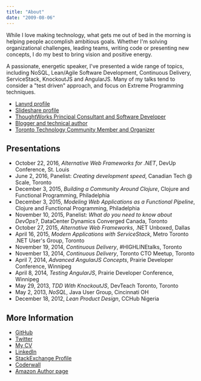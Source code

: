 ```yaml
---
title: "About"
date: "2009-08-06"
---
```


While I love making technology, what gets me out of bed in the morning is helping people accomplish ambitious goals. Whether I'm solving organizational challenges, leading teams, writing code or presenting new concepts, I do my best to bring vision and positive energy.

A passionate, energetic speaker, I've presented a wide range of topics, including NoSQL, Lean/Agile Software Development, Continuous Delivery, ServiceStack, KnockoutJS and AngularJS. Many of my talks tend to consider a "test driven" approach, and focus on Extreme Programming techniques.

- [Lanyrd profile](http://lanyrd.com/profile/kylehodgson/ "Lanyrd Profile")
- [Slideshare profile](http://www.slideshare.net/KyleHodgson1/ "Slideshare Profile")
- [ThoughtWorks Principal Consultant and Software Developer](http://www.thoughtworks.com/profiles/kyle-hodgson)
- [Blogger and technical author](http://kylehodgson.com/servicestack-cookbook/)
- [Toronto Technology Community Member and Organizer](http://www.meetup.com/Toronto-Code-Retreat/members/17098221/)

## Presentations

- October 22, 2016, _Alternative Web Frameworks for .NET_, DevUp Conference, St. Louis
- June 2, 2016, Panelist: _Creating development speed_, Canadian Tech @ Scale, Toronto
- December 3, 2015, _Building a Community Around Clojure_, Clojure and Functional Programming, Philadelphia
- December 3, 2015, _Modeling Web Applications as a Functional Pipeline_, Clojure and Functional Programming, Philadelphia
- November 10, 2015, Panelist: _What do you need to know about DevOps?_, DataCenter Dynamics Converged Canada, Toronto
- October 27, 2015, _Alternative Web Frameworks_, .NET Unboxed, Dallas
- April 16, 2015, _Modern Applications with ServiceStack_, Metro Toronto .NET User's Group, Toronto
- November 19, 2014, _Continuous Delivery_, #HIGHLINEtalks, Toronto
- November 13, 2014, _Continuous Delivery_, Toronto CTO Meetup, Toronto
- April 7, 2014, _Advanced AngularJS Concepts_, Prairie Developer Conference, Winnipeg
- April 8, 2014, _Testing AngularJS_, Prairie Developer Conference, Winnipeg
- May 29, 2013, _TDD With KnockoutJS_, DevTeach Toronto, Toronto
- May 2, 2013, _NoSQL_, Java User Group, Cincinnati OH
- December 18, 2012, _Lean Product Design_, CCHub Nigeria

## More Information

- [GitHub](https://github.com/kylehodgson)
- [Twitter](https://twitter.com/kylehodgson)
- [My CV](https://docs.google.com/document/d/1HF1pKzWVJRuYZZMjOJFRmEsR9ZqYe_wKiH80GSyrTMU) 
- [LinkedIn](http://ca.linkedin.com/in/kylehodgson)
- [StackExchange Profile](http://stackexchange.com/users/15840/kyle-hodgson)
- [Coderwall](https://coderwall.com/kylehodgson)
- [Amazon Author page](http://www.amazon.com/s/ref=dp_byline_sr_book_2?ie=UTF8&text=Kyle+Hodgson&field-author=Kyle+Hodgson&search-alias=books&sort=relevancerank)
